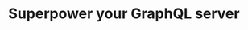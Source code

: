 ---
layout: home
title: Superpower your GraphQL server
postsHeading: Latest from our ✏️ Blog
archiveButtonText: See all blog entries
metaDesc: Welcome to the GraphQL by PoP site
socialImage: /assets/graphql-by-pop-logo.jpg
---